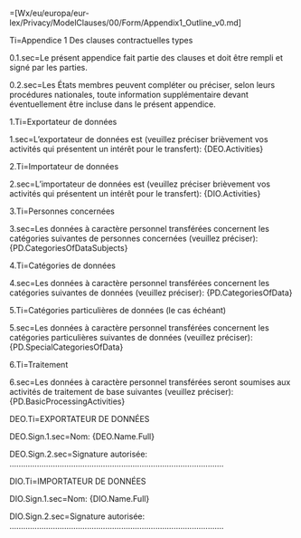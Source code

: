 =[Wx/eu/europa/eur-lex/Privacy/ModelClauses/00/Form/Appendix1_Outline_v0.md]

Ti=Appendice 1 Des clauses contractuelles types

0.1.sec=Le présent appendice fait partie des clauses et doit être rempli et signé par les parties.

0.2.sec=Les États membres peuvent compléter ou préciser, selon leurs procédures nationales, toute information supplémentaire devant éventuellement être incluse dans le présent appendice.

1.Ti=Exportateur de données

1.sec=L’exportateur de données est (veuillez préciser brièvement vos activités qui présentent un intérêt pour le transfert): {DEO.Activities}

2.Ti=Importateur de données

2.sec=L’importateur de données est (veuillez préciser brièvement vos activités qui présentent un intérêt pour le transfert): {DIO.Activities}

3.Ti=Personnes concernées

3.sec=Les données à caractère personnel transférées concernent les catégories suivantes de personnes concernées (veuillez préciser): {PD.CategoriesOfDataSubjects}

4.Ti=Catégories de données

4.sec=Les données à caractère personnel transférées concernent les catégories suivantes de données (veuillez préciser): {PD.CategoriesOfData}

5.Ti=Catégories particulières de données (le cas échéant)

5.sec=Les données à caractère personnel transférées concernent les catégories particulières suivantes de données (veuillez préciser): {PD.SpecialCategoriesOfData}

6.Ti=Traitement

6.sec=Les données à caractère personnel transférées seront soumises aux activités de traitement de base suivantes (veuillez préciser): {PD.BasicProcessingActivities}


DEO.Ti=EXPORTATEUR DE DONNÉES

DEO.Sign.1.sec=Nom: {DEO.Name.Full}

DEO.Sign.2.sec=Signature autorisée: ..............................................................................................

DIO.Ti=IMPORTATEUR DE DONNÉES

DIO.Sign.1.sec=Nom: {DIO.Name.Full}

DIO.Sign.2.sec=Signature autorisée: ..............................................................................................